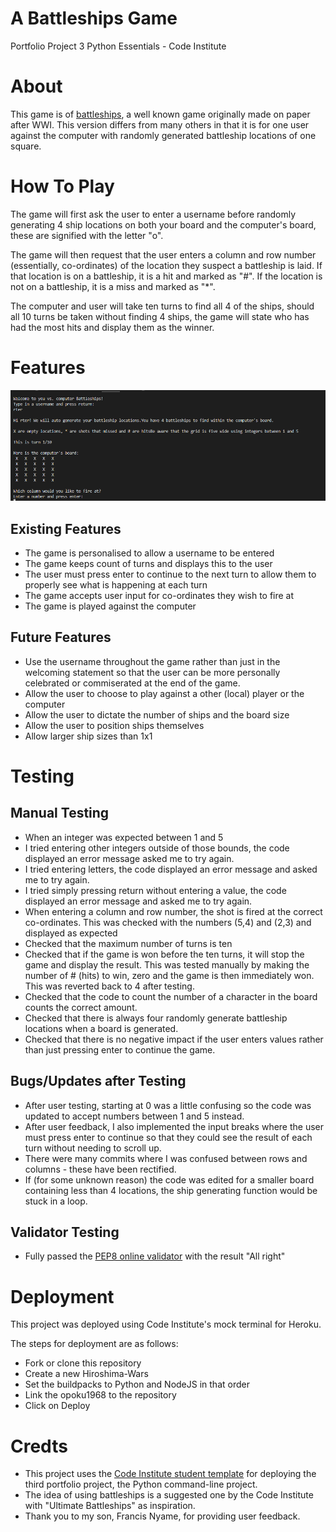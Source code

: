 # A Battleships Game
Portfolio Project 3 Python Essentials - Code Institute

# About
This game is of [battleships](http://battleship-game.net/), a well known game originally made on paper after WWI. This version differs from many others in that it is for one user against the computer with randomly generated battleship locations of one square. 

# How To Play

The game will first ask the user to enter a username before randomly generating 4 ship locations on both your board and the computer's board, these are signified with the letter "o". 

The game will then request that the user enters a column and row number (essentially, co-ordinates) of the location they suspect a battleship is laid. If that location is on a battleship, it is a hit and marked as "#". If the location is not on a battleship, it is a miss and marked as "*". 

The computer and user will take ten turns to find all 4 of the ships, should all 10 turns be taken without finding 4 ships, the game will state who has had the most hits and display them as the winner. 

# Features
![image of battleships app](views/Battleship.PNG)

## Existing Features

- The game is personalised to allow a username to be entered
- The game keeps count of turns and displays this to the user
- The user must press enter to continue to the next turn to allow them to properly see what is happening at each turn
- The game accepts user input for co-ordinates they wish to fire at
- The game is played against the computer

## Future Features

- Use the username throughout the game rather than just in the welcoming statement so that the user can be more personally celebrated or commiserated at the end of the game.
- Allow the user to choose to play against a other (local) player or the computer
- Allow the user to dictate the number of ships and the board size
- Allow the user to position ships themselves
- Allow larger ship sizes than 1x1

# Testing

## Manual Testing

- When an integer was expected between 1 and 5 
- I tried entering other integers outside of those bounds, the code displayed an error message asked me to try again.
- I tried entering letters, the code displayed an error message and asked me to try again.
- I tried simply pressing return without entering a value, the code displayed an error message and asked me to try again.
- When entering a column and row number, the shot is fired at the correct co-ordinates. This was checked with the numbers (5,4) and (2,3) and displayed as expected
- Checked that the maximum number of turns is ten
- Checked that if the game is won before the ten turns, it will stop the game and display the result. This was tested manually by making the number of # (hits) to win, zero and the game is then immediately won. This was reverted back to 4 after testing.
- Checked that the code to count the number of a character in the board counts the correct amount.
- Checked that there is always four randomly generate battleship locations when a board is generated. 
- Checked that there is no negative impact if the user enters values rather than just pressing enter to continue the game.


## Bugs/Updates after Testing

- After user testing, starting at 0 was a little confusing so the code was updated to accept numbers between 1 and 5 instead.
- After user feedback, I also implemented the input breaks where the user must press enter to continue so that they could see the result of each turn without needing to scroll up.
- There were many commits where I was confused between rows and columns - these have been rectified. 
- If (for some unknown reason) the code was edited for a smaller board containing less than 4 locations, the ship generating function would be stuck in a loop.

## Validator Testing

- Fully passed the [PEP8 online validator](http://pep8online.com/) with the result "All right"

# Deployment
This project was deployed using Code Institute's mock terminal for Heroku.

The steps for deployment are as follows:
- Fork or clone this repository
- Create a new Hiroshima-Wars
- Set the buildpacks to Python and NodeJS in that order
- Link the opoku1968 to the repository
- Click on Deploy

# Credts

- This project uses the [Code Institute student template](https://github.com/Code-Institute-Org/python-essentials-template) for deploying the third portfolio project, the Python command-line project.
- The idea of using battleships is a suggested one by the Code Institute with "Ultimate Battleships" as inspiration.
- Thank you to my son, Francis Nyame, for providing user feedback.

